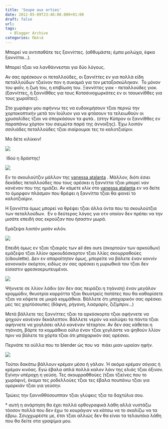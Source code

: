 ```yaml
---
title: 'Soupe aux orties'
date: 2012-05-09T23:46:00.000+01:00
draft: false
url: 
tags:
  - Blogger Archive
categories: Παλιά
---
```


Μπορεί να αντιπαθάτε τες ξαννίττες. (αθθυμάστε; έμπα μολώχα, έφκα ξαννίττα...).  

  

Μπορεί τζιαι να λανθάννεσται για δύο λόγους.

  

Αν σας αρέσκουν οι πεταλλούδες, οι ξαννίττες εν για πολλά είδη πεταλλούδων τζιείνον πον η συκαμιά για τον μεταξοσκώληκαν.  Το μόνον του φαΐν, η ζωή του, η επιβίωση του. Ξαννίττες γιοκ - πεταλλούδες γιοκ. (ξαννίττες, ή ξαννίθθες για τους Κοτσσινοχωρκάτες εν οι τσουκνίθθες για τους χωραΐτες).  
  
Στο χωράφιν μου αφήννω τες να ευδοκιμήσουν τζιαι περνώ την χορτοκοπτικήν μετά τον Ιούλιον για να φτάσουν τα τελειωθούν οι χρυσαλίδες τζιαι να σπορκάσουν τα φυτά.. (στην Κύπρον οι ξαννίθθες εν παραπάνω χόρτον του σιειμώτα παρά της άννοιξης). Έχω λοιπόν σσιλιάδες πεταλλούδες τζιαι σιαίρουμαι τες το καλοτζιαίριν.

  

Μα δέτε κιλίκκιν!

  

[![](https://blogger.googleusercontent.com/img/b/R29vZ2xl/AVvXsEh_hhDXx57-SGZBnSr1jDmBW2BqC3mS9dwj4mWa5I1EP3Pgv45O_zMGavNvbzd4Rj5AZ2V6usXs60AkHVNXGSz9h7ZF-WuUXeyXg2NC_6WAnmbBuTARx5BTujJJzcBV5_wroHzCOVi7EkU/s320/Capture+d%E2%80%99e%CC%81cran+2012-05-10+a%CC%80+00.13.13.png)](https://blogger.googleusercontent.com/img/b/R29vZ2xl/AVvXsEh_hhDXx57-SGZBnSr1jDmBW2BqC3mS9dwj4mWa5I1EP3Pgv45O_zMGavNvbzd4Rj5AZ2V6usXs60AkHVNXGSz9h7ZF-WuUXeyXg2NC_6WAnmbBuTARx5BTujJJzcBV5_wroHzCOVi7EkU/s1600/Capture+d%E2%80%99e%CC%81cran+2012-05-10+a%CC%80+00.13.13.png)

 Ιδού η δράστης!  
  
  

[![](https://blogger.googleusercontent.com/img/b/R29vZ2xl/AVvXsEjVxXbC6dWOJK-WXhcFeyFIPGGd6B441Pyo1Sq-p49VoNRaKodaJHGkIyZ-1vR9Zc6xmd8meGzOEiMTkLYBOw_ZVa3ObUbWSL52WCB6yOv58cjHTYvwDGNL3yH6Q-PTMfCQe5NnoxFFjbw/s320/Capture+d%E2%80%99e%CC%81cran+2012-05-10+a%CC%80+00.13.46.png)](https://blogger.googleusercontent.com/img/b/R29vZ2xl/AVvXsEjVxXbC6dWOJK-WXhcFeyFIPGGd6B441Pyo1Sq-p49VoNRaKodaJHGkIyZ-1vR9Zc6xmd8meGzOEiMTkLYBOw_ZVa3ObUbWSL52WCB6yOv58cjHTYvwDGNL3yH6Q-PTMfCQe5NnoxFFjbw/s1600/Capture+d%E2%80%99e%CC%81cran+2012-05-10+a%CC%80+00.13.46.png)

  
  
Εν το σκουλούτζιν μάλλον της [vanessa atalanta](http://en.wikipedia.org/wiki/Vanessa_atalanta) . Μάλλον, διότι έσιει δεκάδες πεταλλούδες που τους αρέσκει η ξαννίττα τζιαι μπορεί ναν κανέναν που της ημιάζει. Αν κάμετε κλίκ στο [vanessa atalanta](http://en.wikipedia.org/wiki/Vanessa_atalanta) εν να δείτε το όμορφον πλάσμαν που θρέφει η ξαννίττα τζιαι θα φανεί το καλοτζιαίριν.  
  
Η ξαννίττα όμως μπορεί να θρέψει τζιαι άλλα όντα που τα σκουλούτζια των πεταλλούδων.  Εν ο δεύτερος λόγος για οτν οποίον δεν πρέπει να την μισάτε επειδή σας εκρούζαν που ήσαστιν μωρά.  
  
  
Εμάζεψα λοιπόν μισόν κιλόν.  
  

[![](https://blogger.googleusercontent.com/img/b/R29vZ2xl/AVvXsEi73zdVFdBCK2KDuMcdsSWjv09lbMPmukWYjehfhwGgUfSZNlKqsCdoUdELKvJ-WQUlGSWIuH4tTy_n2cEvPAIhyphenhyphenCT3Eu5i8WFIBrhVBjrmlaNUhtYpx5eYghFQGrHOOZrck4U41RonD9s/s320/Capture+d%E2%80%99e%CC%81cran+2012-05-10+a%CC%80+00.15.18.png)](https://blogger.googleusercontent.com/img/b/R29vZ2xl/AVvXsEi73zdVFdBCK2KDuMcdsSWjv09lbMPmukWYjehfhwGgUfSZNlKqsCdoUdELKvJ-WQUlGSWIuH4tTy_n2cEvPAIhyphenhyphenCT3Eu5i8WFIBrhVBjrmlaNUhtYpx5eYghFQGrHOOZrck4U41RonD9s/s1600/Capture+d%E2%80%99e%CC%81cran+2012-05-10+a%CC%80+00.15.18.png)

  

  

Επειδή όμως εν τζιαι τζιαιρός των ail des ours (σκορτούιν των αρκούδων) εμάζεψα τζιαι λλίον αρκουδόσκορτον τζιαι λλίες σκουρραθούες (ciboulette). Δεν εν απαραίτητον όμως, μπορείτε να βάλετε έναν κοννίν κανονικόν σκόρτον, ειδίως αν σας αρέσκει η μυρωθκιά του τζιαι δεν είσαστιν φρεσκοερωτευμένοι.

  
  

[![](https://blogger.googleusercontent.com/img/b/R29vZ2xl/AVvXsEiqe3sWo5PCKZE4q54SzH3WRHKPGPVX4S6CJrPyrUicjzjVbkYX6ik2v6v3UxQ2OoPK-FM4jqnb1E8wYN6jwypFTDS-cDZDlkNO_8yotyXX3yG0diDEbP1vLY5ksWLHuNIa1ucFfhqR_JE/s320/Capture+d%E2%80%99e%CC%81cran+2012-05-10+a%CC%80+00.14.56.png)](https://blogger.googleusercontent.com/img/b/R29vZ2xl/AVvXsEiqe3sWo5PCKZE4q54SzH3WRHKPGPVX4S6CJrPyrUicjzjVbkYX6ik2v6v3UxQ2OoPK-FM4jqnb1E8wYN6jwypFTDS-cDZDlkNO_8yotyXX3yG0diDEbP1vLY5ksWLHuNIa1ucFfhqR_JE/s1600/Capture+d%E2%80%99e%CC%81cran+2012-05-10+a%CC%80+00.14.56.png)

  

  

Ψήννετε σε λλίον λάδιν (αν δεν σας πειράζει η τηάνιση) έναν μεγάλον κρομμύδιν, θκυοτρία καρρόττα τζιαι θκυοτρείς πατάτες που θα καθαρίσετε τζιαι να κόψετε σε μικρά κομμάθκια. Βάλλετε ότι μπαχαρικόν σας αρέσκει μες τες χορτόσουπες (δάφνη, ρήγανη, λασμαρίν, ζιζίμπριν...)  
  

Μετά βάλλετε τες ξαννίττες τζιαι τα αρκόσκορτα τζιαι αφήννετε να ψηχούν κανέναν δεκάλεπτον. Βάλλετε νερόν να καλύψει τα πάντα τζιαι αφήννετε να χογλάσει αλλό κανέναν τέταρτον. Αν δεν σας κάθεται η τηάνιση, βάρτε τα κομμάθκια ούλα έναν τζιαι χογλάστε να ψηθούν λλίον πριν να βάλετε τα χόρτα τζιαι ότι μπαχαρικόν σας αρέσκει.  

  
Περνάτε τα ούλλα που το blender ώς που να  πιάει μιαν ωραίαν ηφήν.

  

  

[![](https://blogger.googleusercontent.com/img/b/R29vZ2xl/AVvXsEiwac5jftJlF1okdQAi6bM74Pc-Zsd48a4iBxPXG6uWVeNeBBIY376UzBmK8TpG4TZ9jwkOgZ_HiL1MrrII2ijX6hBnDQB6m6yXhhy0Mbw7yMje3bBNym-EpP0EuFfeAXuBw0FdVoIJtfo/s320/Capture+d%E2%80%99e%CC%81cran+2012-05-10+a%CC%80+00.14.42.png)](https://blogger.googleusercontent.com/img/b/R29vZ2xl/AVvXsEiwac5jftJlF1okdQAi6bM74Pc-Zsd48a4iBxPXG6uWVeNeBBIY376UzBmK8TpG4TZ9jwkOgZ_HiL1MrrII2ijX6hBnDQB6m6yXhhy0Mbw7yMje3bBNym-EpP0EuFfeAXuBw0FdVoIJtfo/s1600/Capture+d%E2%80%99e%CC%81cran+2012-05-10+a%CC%80+00.14.42.png)

  

Τούτοι δακάτω βάλλουν κρέμαν μέσα ή γάλαν. Ή ακόμα κρέμαν σόγιας ή κρέμαν κινόας. Εγώ έβαλα απλά πολλά καλον λάιν της ελιάς τζιαι όξινον. Εγίνην υπέροχη η γεύση. Τες σκουρραθθούες (τζιαι τζιείνες που το χωράφιν), έκαμα τες ροδελλούες τζιαι τες έβαλα πουπάνω τζιαι για ομορκιάν τζιαι για γεύσην.

  

Τρώεις την ξαννιθθόσουππαν τζιαι γλύφεις τζια τα δαχτύλια σου.

  

  

\* αυτή η ανάρτηση θα έχει πολλά ορθογραφικά λάθη αλλά νυστάζω τόοσον πολλά που δεν έχω το κουράγιον να κάτσω να το σκαλίζω να τα έβρω. Σσυχχωρέστε με, έτσι τζιαι αλλιώς δεν θα είναι τα τελαυτάια λάθη που θα δείτε στα γραψίμια μου.
